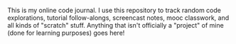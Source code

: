 
This is my online code journal. I use this repository to track random code explorations, tutorial follow-alongs, screencast notes, mooc classwork, and all kinds of "scratch" stuff. Anything that isn't officially a "project" of mine (done for learning purposes) goes here!


